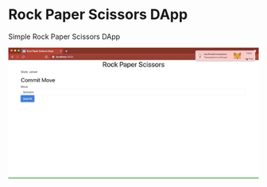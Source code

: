 # Rock Paper Scissors DApp

Simple Rock Paper Scissors DApp

![Rock Paper Scissors Dapp Demo](./rps_dapp_demo.gif)
